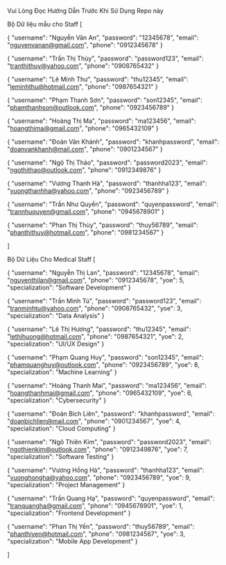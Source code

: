 Vui Lòng Đọc Hướng Dẫn Trước Khi Sử Dụng Repo này 

Bộ Dữ liệu mẫu cho Staff
[

  {
    "username": "Nguyễn Văn An",
    "password": "12345678",
    "email": "nguyenvanan@gmail.com",
    "phone": "0912345678"
  }
  
  {
    "username": "Trần Thị Thùy",
    "password": "password123",
    "email": "tranthithuy@yahoo.com",
    "phone": "0908765432"
  }
  
  {
    "username": "Lê Minh Thư",
    "password": "thu12345",
    "email": "leminhthu@hotmail.com",
    "phone": "0987654321"
  }
  
  {
    "username": "Phạm Thanh Sơn",
    "password": "son12345",
    "email": "phamthanhson@outlook.com",
    "phone": "0923456789"
  }
  
  {
    "username": "Hoàng Thị Ma",
    "password": "ma123456",
    "email": "hoangthima@gmail.com",
    "phone": "0965432109"
  }
  
  {
    "username": "Đoàn Văn Khánh",
    "password": "khanhpassword",
    "email": "doanvankhanh@mail.com",
    "phone": "0901234567"
  }
  
  {
    "username": "Ngô Thị Thảo",
    "password": "password2023",
    "email": "ngothithao@outlook.com",
    "phone": "0912349876"
  }
  
  {
    "username": "Vương Thanh Hà",
    "password": "thanhha123",
    "email": "vuongthanhha@yahoo.com",
    "phone": "0923456789"
  }
  
  {
    "username": "Trần Như Quyền",
    "password": "quyenpassword",
    "email": "trannhuquyen@gmail.com",
    "phone": "0945678901"
  }
  
  {
    "username": "Phan Thị Thùy",
    "password": "thuy56789",
    "email": "phanthithuy@hotmail.com",
    "phone": "0981234567"
  }
  
]

Bộ Dữ Liệu Cho Medical Staff
[
  
  {
    "username": "Nguyễn Thị Lan",
    "password": "12345678",
    "email": "nguyenthilan@gmail.com",
    "phone": "0912345678",
    "yoe": 5,
    "specialization": "Software Development"
  }
  
  {
    "username": "Trần Minh Tú",
    "password": "password123",
    "email": "tranminhtu@yahoo.com",
    "phone": "0908765432",
    "yoe": 3,
    "specialization": "Data Analysis"
  }
  
  {
    "username": "Lê Thị Hương",
    "password": "thu12345",
    "email": "lethihuong@hotmail.com",
    "phone": "0987654321",
    "yoe": 2,
    "specialization": "UI/UX Design"
  }
  
  {
    "username": "Phạm Quang Huy",
    "password": "son12345",
    "email": "phamquanghuy@outlook.com",
    "phone": "0923456789",
    "yoe": 8,
    "specialization": "Machine Learning"
  }
  
  {
    "username": "Hoàng Thanh Mai",
    "password": "ma123456",
    "email": "hoangthanhmai@gmail.com",
    "phone": "0965432109",
    "yoe": 6,
    "specialization": "Cybersecurity"
  }
  
  {
    "username": "Đoàn Bích Liên",
    "password": "khanhpassword",
    "email": "doanbichlien@mail.com",
    "phone": "0901234567",
    "yoe": 4,
    "specialization": "Cloud Computing"
  }
  
  {
    "username": "Ngô Thiên Kim",
    "password": "password2023",
    "email": "ngothienkim@outlook.com",
    "phone": "0912349876",
    "yoe": 7,
    "specialization": "Software Testing"
  }
  
  {
    "username": "Vương Hồng Hà",
    "password": "thanhha123",
    "email": "vuonghongha@yahoo.com",
    "phone": "0923456789",
    "yoe": 9,
    "specialization": "Project Management"
  }
  
  {
    "username": "Trần Quang Hạ",
    "password": "quyenpassword",
    "email": "tranquangha@gmail.com",
    "phone": "0945678901",
    "yoe": 1,
    "specialization": "Frontend Development"
  }
  
  {
    "username": "Phan Thị Yến",
    "password": "thuy56789",
    "email": "phanthiyen@hotmail.com",
    "phone": "0981234567",
    "yoe": 3,
    "specialization": "Mobile App Development"
  }
  
]


